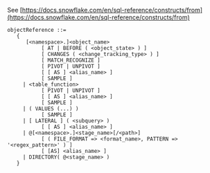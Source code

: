See [https://docs.snowflake.com/en/sql-reference/constructs/from](https://docs.snowflake.com/en/sql-reference/constructs/from)
```
objectReference ::=
   {
      [<namespace>.]<object_name>
           [ AT | BEFORE ( <object_state> ) ]
           [ CHANGES ( <change_tracking_type> ) ]
           [ MATCH_RECOGNIZE ]
           [ PIVOT | UNPIVOT ]
           [ [ AS ] <alias_name> ]
           [ SAMPLE ]
     | <table_function>
           [ PIVOT | UNPIVOT ]
           [ [ AS ] <alias_name> ]
           [ SAMPLE ]
     | ( VALUES (...) )
           [ SAMPLE ]
     | [ LATERAL ] ( <subquery> )
           [ [ AS ] <alias_name> ]
     | @[<namespace>.]<stage_name>[/<path>]
           [ ( FILE_FORMAT => <format_name>, PATTERN => '<regex_pattern>' ) ]
           [ [AS] <alias_name> ]
     | DIRECTORY( @<stage_name> )
   }
```

